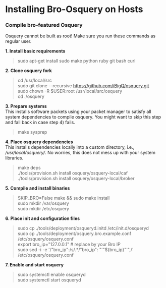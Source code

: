 # Installing Bro-Osquery on Hosts #

### Compile bro-featured Osquery
Osquery cannot be built as root! Make sure you run these commands as regular user.
 
**1. Install basic requirements**  
> sudo apt-get install sudo make python ruby git bash curl

**2. Clone osquery fork**  
> cd /usr/local/src  
> sudo git clone --recursive https://github.com/iBigQ/osquery.git  
> sudo chown -R $USER:root /usr/local/src/osquery  
> cd ./osquery

**3. Prepare systems**  
This installs software packets using your packet manager to satisfy all system dependencies to compile osquery. You might want to skip this step and fall back in case step 4) fails.
> make sysprep

**4. Place osquery dependencies**  
This installs dependencies locally into a custom directory, i.e., */usr/local/osquery/*. No worries, this does not mess up with your system libraries.
> make deps  
> ./tools/provision.sh install osquery/osquery-local/caf  
> ./tools/provision.sh install osquery/osquery-local/broker

**5. Compile and install binaries**  
> SKIP_BRO=False make && sudo make install  
> sudo mkdir /var/osquery  
> sudo mkdir /etc/osquery

**6. Place init and configuration files**  
> sudo cp ./tools/deployment/osqueryd.initd /etc/init.d/osqueryd  
> sudo cp ./tools/deployment/osquery.bro.example.conf /etc/osquery/osquery.conf  
> export bro_ip="127.0.0.1" # replace by your Bro IP  
> sudo sed -i -e '/"bro_ip":/s/.*/"bro_ip": "'"${bro_ip}"'",/' /etc/osquery/osquery.conf

**7. Enable and start osquery**
> sudo systemctl enable osqueryd  
> sudo systemctl start osqueryd
